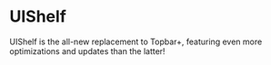 # UIShelf
UIShelf is the all-new replacement to Topbar+, featuring even more optimizations and updates than the latter!
